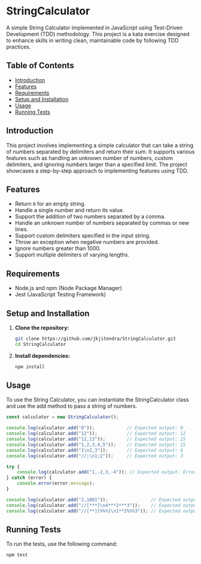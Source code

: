 # StringCalculator

A simple String Calculator implemented in JavaScript using Test-Driven Development (TDD) methodology. This project is a kata exercise designed to enhance skills in writing clean, maintainable code by following TDD practices.

## Table of Contents

- [Introduction](#introduction)
- [Features](#features)
- [Requirements](#requirements)
- [Setup and Installation](#setup-and-installation)
- [Usage](#usage)
- [Running Tests](#running-tests)

## Introduction

This project involves implementing a simple calculator that can take a string of numbers separated by delimiters and return their sum. It supports various features such as handling an unknown number of numbers, custom delimiters, and ignoring numbers larger than a specified limit. The project showcases a step-by-step approach to implementing features using TDD.

## Features

- Return `0` for an empty string.
- Handle a single number and return its value.
- Support the addition of two numbers separated by a comma.
- Handle an unknown number of numbers separated by commas or new lines.
- Support custom delimiters specified in the input string.
- Throw an exception when negative numbers are provided.
- Ignore numbers greater than 1000.
- Support multiple delimiters of varying lengths.

## Requirements

- Node.js and npm (Node Package Manager)
- Jest (JavaScript Testing Framework)

## Setup and Installation

1. **Clone the repository:**

   ```bash
   git clone https://github.com/jkjitendra/StringCalculator.git
   cd StringCalculator
   ```
2. **Install dependencies:**

    ```bash
    npm install
    ```
## Usage

To use the String Calculator, you can instantiate the StringCalculator class and use the add method to pass a string of numbers.
```javascript
const calculator = new StringCalculator();

console.log(calculator.add("0"));            // Expected output: 0
console.log(calculator.add("12"));           // Expected output: 12
console.log(calculator.add("12,13"));        // Expected output: 25
console.log(calculator.add("1,2,3,4,5"));    // Expected output: 15
console.log(calculator.add("1\n2,3"));       // Expected output: 6
console.log(calculator.add("//;\n1;2"));     // Expected output: 3

try {
    console.log(calculator.add("1,-2,3,-4")); // Expected output: Error with message "negatives not allowed: -2, -4"
} catch (error) {
    console.error(error.message);
}

console.log(calculator.add("2,1001"));                // Expected output: 2
console.log(calculator.add("//[***]\n4***2***3"));    // Expected output: 9
console.log(calculator.add("//[**][%%%]\n1**2%%%3")); // Expected output: 6
```
## Running Tests
To run the tests, use the following command:

```bash
npm test
```